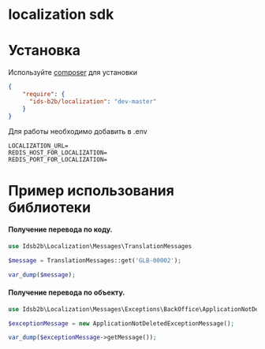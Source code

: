 # localization sdk

# Установка

Используйте [composer](https://getcomposer.org/) для установки
```json
{
    "require": {
      "ids-b2b/localization": "dev-master"
    }
}
```

Для работы необходимо добавить в .env

```dotenv
LOCALIZATION_URL=
REDIS_HOST_FOR_LOCALIZATION=
REDIS_PORT_FOR_LOCALIZATION=
```

# Пример использования библиотеки

#### Получение перевода по коду.

```php
use Idsb2b\Localization\Messages\TranslationMessages

$message = TranslationMessages::get('GLB-00002');

var_dump($message);
```

#### Получение перевода по объекту.

```php
use Idsb2b\Localization\Messages\Exceptions\BackOffice\ApplicationNotDeletedExceptionMessage;

$exceptionMessage = new ApplicationNotDeletedExceptionMessage();

var_dump($exceptionMessage->getMessage());
```